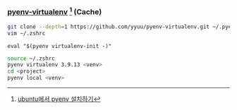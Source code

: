 ### [pyenv-virtualenv](https://github.com/pyenv/pyenv-virtualenv) [^1] (Cache)

```sh
git clone --depth=1 https://github.com/yyuu/pyenv-virtualenv.git ~/.pyenv/plugins/pyenv-virtualenv
vim ~/.zshrc
```

```
eval "$(pyenv virtualenv-init -)"
```

```sh
source ~/.zshrc
pyenv virtualenv 3.9.13 <venv>
cd <project>
pyenv local <venv>
```

[^1]: [ubuntu에서 pyenv 설치하기](https://jinmay.github.io/2019/03/16/linux/ubuntu-install-pyenv-1/)